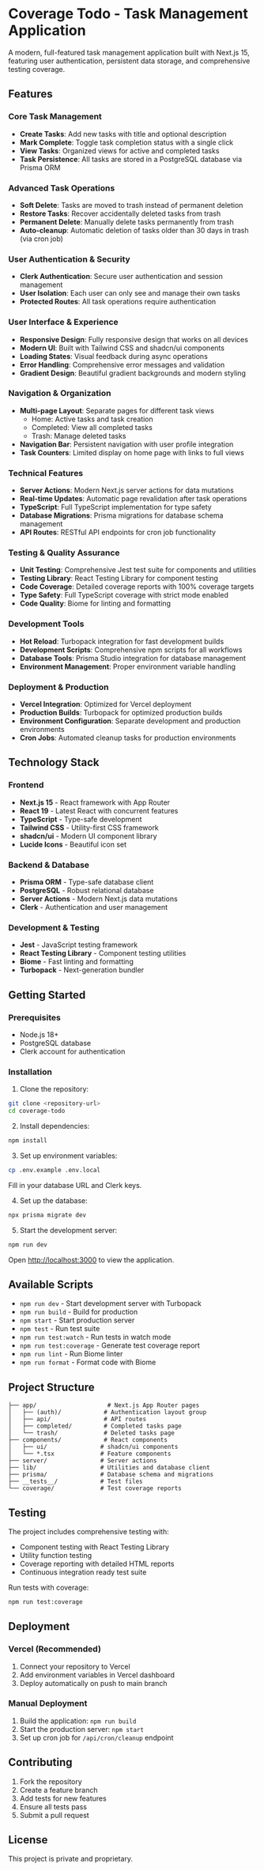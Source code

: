 # Coverage Todo - Task Management Application

A modern, full-featured task management application built with Next.js 15, featuring user authentication, persistent data storage, and comprehensive testing coverage.

## Features

### Core Task Management

- **Create Tasks**: Add new tasks with title and optional description
- **Mark Complete**: Toggle task completion status with a single click
- **View Tasks**: Organized views for active and completed tasks
- **Task Persistence**: All tasks are stored in a PostgreSQL database via Prisma ORM

### Advanced Task Operations

- **Soft Delete**: Tasks are moved to trash instead of permanent deletion
- **Restore Tasks**: Recover accidentally deleted tasks from trash
- **Permanent Delete**: Manually delete tasks permanently from trash
- **Auto-cleanup**: Automatic deletion of tasks older than 30 days in trash (via cron job)

### User Authentication & Security

- **Clerk Authentication**: Secure user authentication and session management
- **User Isolation**: Each user can only see and manage their own tasks
- **Protected Routes**: All task operations require authentication

### User Interface & Experience

- **Responsive Design**: Fully responsive design that works on all devices
- **Modern UI**: Built with Tailwind CSS and shadcn/ui components
- **Loading States**: Visual feedback during async operations
- **Error Handling**: Comprehensive error messages and validation
- **Gradient Design**: Beautiful gradient backgrounds and modern styling

### Navigation & Organization

- **Multi-page Layout**: Separate pages for different task views
  - Home: Active tasks and task creation
  - Completed: View all completed tasks
  - Trash: Manage deleted tasks
- **Navigation Bar**: Persistent navigation with user profile integration
- **Task Counters**: Limited display on home page with links to full views

### Technical Features

- **Server Actions**: Modern Next.js server actions for data mutations
- **Real-time Updates**: Automatic page revalidation after task operations
- **TypeScript**: Full TypeScript implementation for type safety
- **Database Migrations**: Prisma migrations for database schema management
- **API Routes**: RESTful API endpoints for cron job functionality

### Testing & Quality Assurance

- **Unit Testing**: Comprehensive Jest test suite for components and utilities
- **Testing Library**: React Testing Library for component testing
- **Code Coverage**: Detailed coverage reports with 100% coverage targets
- **Type Safety**: Full TypeScript coverage with strict mode enabled
- **Code Quality**: Biome for linting and formatting

### Development Tools

- **Hot Reload**: Turbopack integration for fast development builds
- **Development Scripts**: Comprehensive npm scripts for all workflows
- **Database Tools**: Prisma Studio integration for database management
- **Environment Management**: Proper environment variable handling

### Deployment & Production

- **Vercel Integration**: Optimized for Vercel deployment
- **Production Builds**: Turbopack for optimized production builds
- **Environment Configuration**: Separate development and production environments
- **Cron Jobs**: Automated cleanup tasks for production environments

## Technology Stack

### Frontend

- **Next.js 15** - React framework with App Router
- **React 19** - Latest React with concurrent features
- **TypeScript** - Type-safe development
- **Tailwind CSS** - Utility-first CSS framework
- **shadcn/ui** - Modern UI component library
- **Lucide Icons** - Beautiful icon set

### Backend & Database

- **Prisma ORM** - Type-safe database client
- **PostgreSQL** - Robust relational database
- **Server Actions** - Modern Next.js data mutations
- **Clerk** - Authentication and user management

### Development & Testing

- **Jest** - JavaScript testing framework
- **React Testing Library** - Component testing utilities
- **Biome** - Fast linting and formatting
- **Turbopack** - Next-generation bundler

## Getting Started

### Prerequisites

- Node.js 18+
- PostgreSQL database
- Clerk account for authentication

### Installation

1. Clone the repository:

```bash
git clone <repository-url>
cd coverage-todo
```

2. Install dependencies:

```bash
npm install
```

3. Set up environment variables:

```bash
cp .env.example .env.local
```

Fill in your database URL and Clerk keys.

4. Set up the database:

```bash
npx prisma migrate dev
```

5. Start the development server:

```bash
npm run dev
```

Open [http://localhost:3000](http://localhost:3000) to view the application.

## Available Scripts

- `npm run dev` - Start development server with Turbopack
- `npm run build` - Build for production
- `npm start` - Start production server
- `npm test` - Run test suite
- `npm run test:watch` - Run tests in watch mode
- `npm run test:coverage` - Generate test coverage report
- `npm run lint` - Run Biome linter
- `npm run format` - Format code with Biome

## Project Structure

```
├── app/                    # Next.js App Router pages
│   ├── (auth)/            # Authentication layout group
│   ├── api/               # API routes
│   ├── completed/         # Completed tasks page
│   └── trash/             # Deleted tasks page
├── components/            # React components
│   ├── ui/               # shadcn/ui components
│   └── *.tsx             # Feature components
├── server/               # Server actions
├── lib/                  # Utilities and database client
├── prisma/               # Database schema and migrations
├── __tests__/            # Test files
└── coverage/             # Test coverage reports
```

## Testing

The project includes comprehensive testing with:

- Component testing with React Testing Library
- Utility function testing
- Coverage reporting with detailed HTML reports
- Continuous integration ready test suite

Run tests with coverage:

```bash
npm run test:coverage
```

## Deployment

### Vercel (Recommended)

1. Connect your repository to Vercel
2. Add environment variables in Vercel dashboard
3. Deploy automatically on push to main branch

### Manual Deployment

1. Build the application: `npm run build`
2. Start the production server: `npm start`
3. Set up cron job for `/api/cron/cleanup` endpoint

## Contributing

1. Fork the repository
2. Create a feature branch
3. Add tests for new features
4. Ensure all tests pass
5. Submit a pull request

## License

This project is private and proprietary.
